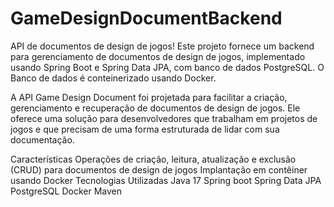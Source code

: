 # GameDesignDocumentBackend
 
API de documentos de design de jogos! Este projeto fornece um backend para gerenciamento de documentos de design de jogos, implementado usando Spring Boot e Spring Data JPA, com banco de dados PostgreSQL. O Banco de dados é conteinerizado usando Docker.

A API Game Design Document foi projetada para facilitar a criação, gerenciamento e recuperação de documentos de design de jogos. Ele oferece uma solução para desenvolvedores que trabalham em projetos de jogos e que precisam de uma forma estruturada de lidar com sua documentação.

Características
Operações de criação, leitura, atualização e exclusão (CRUD) para documentos de design de jogos
Implantação em contêiner usando Docker
Tecnologias Utilizadas
Java 17
Spring boot
Spring Data JPA
PostgreSQL
Docker
Maven
